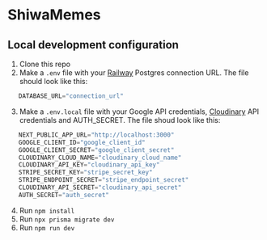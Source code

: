 # **ShiwaMemes**

## Local development configuration

1. Clone this repo
2. Make a `.env` file with your [Railway](https://railway.app/) Postgres connection URL. The file should look like this:
```javascript
   DATABASE_URL="connection_url"
```
3. Make a `.env.local` file with your Google API credentials, [Cloudinary](https://cloudinary.com/)  API credentials and AUTH_SECRET. The file shoud look like this:
```javascript
   NEXT_PUBLIC_APP_URL="http://localhost:3000"
   GOOGLE_CLIENT_ID="google_client_id"
   GOOGLE_CLIENT_SECRET="google_client_secret"
   CLOUDINARY_CLOUD_NAME="cloudinary_cloud_name"
   CLOUDINARY_API_KEY="cloudinary_api_key"
   STRIPE_SECRET_KEY="stripe_secret_key"
   STRIPE_ENDPOINT_SECRET="stripe_endpoint_secret"
   CLOUDINARY_API_SECRET="cloudinary_api_secret"
   AUTH_SECRET="auth_secret"
```
4. Run ```npm install```
5. Run ```npx prisma migrate dev ```
6. Run ```npm run dev``` 
